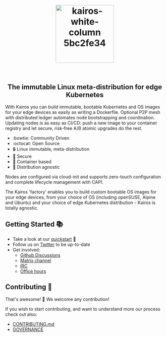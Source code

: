 <h1 align="center">
  <br>
     <img width="184" alt="kairos-white-column 5bc2fe34" src="https://user-images.githubusercontent.com/2420543/193010398-72d4ba6e-7efe-4c2e-b7ba-d3a826a55b7d.png">
    <br>
<br>

</h1>
<h2 align="center"><center>The immutable Linux meta-distribution
for edge Kubernetes</center></h2>

With Kairos you can build immutable, bootable Kubernetes and OS images for your edge devices as easily as writing a Dockerfile. Optional P2P mesh with distributed ledger automates node bootstrapping and coordination. Updating nodes is as easy as CI/CD: push a new image to your container registry and let secure, risk-free A/B atomic upgrades do the rest.

- :bowtie: Community Driven
- :octocat: Open Source
- :lock: Linux immutable, meta-distribution
- :key: Secure
- :whale: Container based
- :penguin: Distribution agnostic

Nodes are configured via cloud-init and supports zero-touch configuration and complete lifecycle management with CAPI.

The Kairos 'factory' enables you to build custom bootable OS images for your edge devices, from your choice of OS (including openSUSE, Alpine and Ubuntu) and your choice of edge Kubernetes distribution - Kairos is totally agnostic.


## Getting Started 📚

- Take a look at our [quickstart](https://kairos.io/docs/getting-started) 📖
- Follow us on [Twitter](https://twitter.com/Kairos_OSS) to be up-to-date
- Get involved:
  - [Github Discussions](https://github.com/kairos-io/kairos/discussions) 
  - [Matrix channel](https://matrix.to/#/#kairos-io:matrix.org)
  - [IRC](https://web.libera.chat/#kairos)
  - [Office hours](https://calendar.google.com/calendar/embed?src=c_6d65f26502a5a67c9570bb4c16b622e38d609430bce6ce7fc1d8064f2df09c11%40group.calendar.google.com&ctz=Europe%2FRome)

## Contributing 🙌

That's awesome! 🥳 We welcome any contribution! 

If you wish to start contributing, and want to understand more our process check out also:

- [CONTRIBUTING.md](https://github.com/kairos-io/kairos/blob/master/CONTRIBUTING.md)
- [GOVERNANCE](https://github.com/kairos-io/kairos/blob/master/GOVERNANCE.md)




